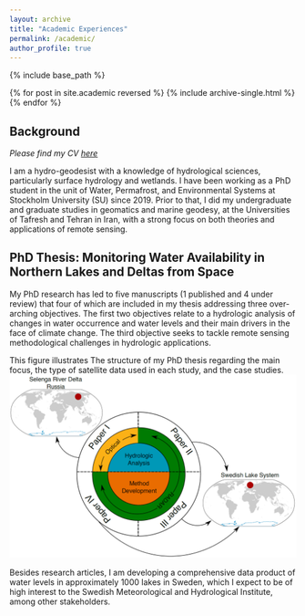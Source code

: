 ```yaml
---
layout: archive
title: "Academic Experiences"
permalink: /academic/
author_profile: true
---
```


{% include base_path %}

{% for post in site.academic reversed %}
  {% include archive-single.html %}
{% endfor %}


## Background
*Please find my CV [here](/images/CV_Aminjafari_20230728.pdf)*

I am a hydro-geodesist with a knowledge of hydrological sciences, particularly surface hydrology and wetlands. I have been working as a PhD student in the unit of Water, Permafrost, and Environmental Systems at Stockholm University (SU) since 2019. Prior to that, I did my undergraduate and graduate studies in geomatics and marine geodesy, at the Universities of Tafresh and Tehran in Iran, with a strong focus on both theories and applications of remote sensing.

## PhD Thesis: Monitoring Water Availability in Northern Lakes and Deltas from Space
My PhD research has led to five manuscripts (1 published and 4 under review) that four of which are included in my thesis addressing three over-arching objectives. The first two objectives relate to a hydrologic analysis of changes in water occurrence and water levels and their main drivers in the face of climate change. The third objective seeks to tackle remote sensing methodological challenges in hydrologic applications.

This figure illustrates The structure of my PhD thesis regarding the main focus, the type of satellite data used in each study, and the case studies.
![Thesis structure](/images/thesis.png)

Besides research articles, I am developing a comprehensive data product of water levels in approximately 1000 lakes in Sweden, which I expect to be of high interest to the Swedish Meteorological and Hydrological Institute, among other stakeholders.
